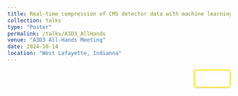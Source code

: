 ```yaml
---
title: Real-time compression of CMS detector data with machine learning $ \| \textit{A3D3 All-Hands}$
collection: talks
type: "Poster"
permalink: /talks/A3D3_AllHands
venue: "A3D3 All-Hands Meeting"
date: 2024-10-14
location: "West Lafayette, Indianna"
---
```


<div style="display: flex; align-items: flex-start; justify-content: flex-end; border: 2px solid #f9e40c; padding: 10px; border-radius: 5px; width: fit-content; box-shadow: 0 2px 4px rgba(0, 0, 0, 0.1); margin-left: auto;">
  <p style="margin: 0;">
    <a href="vhttps://indico.cern.ch/event/1405903/contributions/6166557/" style="text-decoration: none; color: #ffffff; font-weight: bold;">
      Abstract
    </a>
  </p>
</div>

